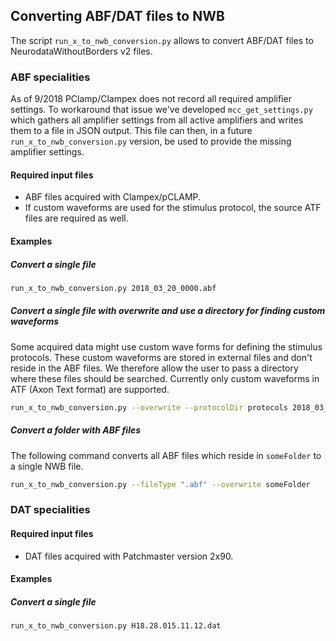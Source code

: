 ## Converting ABF/DAT files to NWB

The script `run_x_to_nwb_conversion.py` allows to convert ABF/DAT files to NeurodataWithoutBorders v2 files.

### ABF specialities

As of 9/2018 PClamp/Clampex does not record all required amplifier settings.
To workaround that issue we've developed `mcc_get_settings.py` which gathers
all amplifier settings from all active amplifiers and writes them to a file in
JSON output. This file can then, in a future `run_x_to_nwb_conversion.py`
version, be used to provide the missing amplifier settings.

#### Required input files

- ABF files acquired with Clampex/pCLAMP.
- If custom waveforms are used for the stimulus protocol, the source ATF files are required as well.

#### Examples

##### Convert a single file

```sh
run_x_to_nwb_conversion.py 2018_03_20_0000.abf
```

##### Convert a single file with overwrite and use a directory for finding custom waveforms

Some acquired data might use custom wave forms for defining the stimulus
protocols. These custom waveforms are stored in external files and don't reside
in the ABF files. We therefore allow the user to pass a directory where
these files should be searched. Currently only custom waveforms in ATF (Axon
Text format) are supported.

```sh
run_x_to_nwb_conversion.py --overwrite --protocolDir protocols 2018_03_20_0000.abf
```

##### Convert a folder with ABF files

The following command converts all ABF files which reside in `someFolder` to a single NWB file.

```sh
run_x_to_nwb_conversion.py --fileType ".abf" --overwrite someFolder
```

### DAT specialities

#### Required input files

- DAT files acquired with Patchmaster version 2x90.

#### Examples

##### Convert a single file

```sh
run_x_to_nwb_conversion.py H18.28.015.11.12.dat
```
